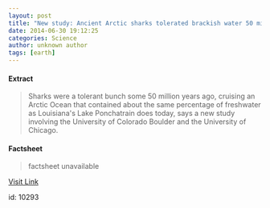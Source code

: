 ```yaml
---
layout: post
title: "New study: Ancient Arctic sharks tolerated brackish water 50 million years ago"
date: 2014-06-30 19:12:25
categories: Science
author: unknown author
tags: [earth]
---
```



#### Extract
>Sharks were a tolerant bunch some 50 million years ago, cruising an Arctic Ocean that contained about the same percentage of freshwater as Louisiana's Lake Ponchatrain does today, says a new study involving the University of Colorado Boulder and the University of Chicago.

#### Factsheet
>factsheet unavailable

[Visit Link](http://phys.org/news323359921.html)

id:   10293
